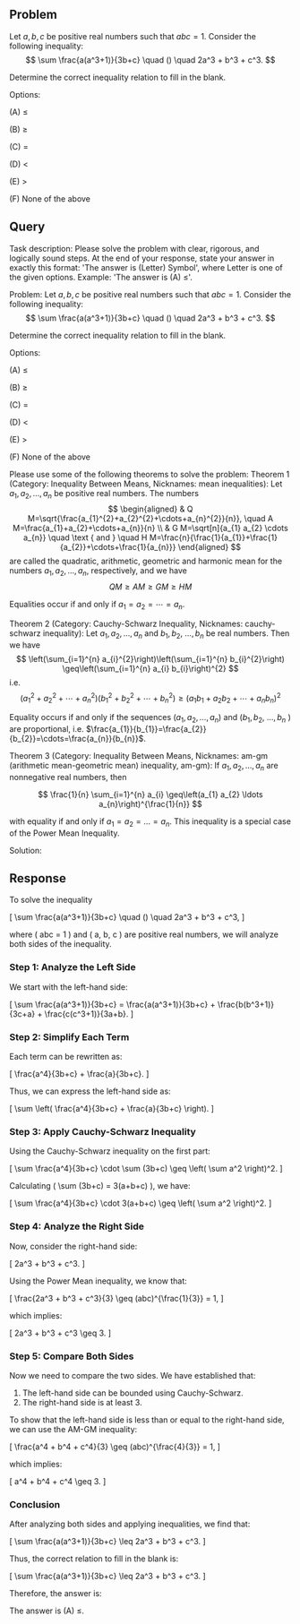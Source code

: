 ## Problem

Let $a, b, c$ be positive real numbers such that $abc = 1$. Consider the following inequality:
$$
\sum \frac{a(a^3+1)}{3b+c} \quad () \quad 2a^3 + b^3 + c^3.
$$

Determine the correct inequality relation to fill in the blank.

Options:

(A) $\leq$ 

(B) $\geq$

(C) $=$ 

(D) $<$

(E) $>$

(F) None of the above

## Query

Task description: Please solve the problem with clear, rigorous, and logically sound steps. At the end of your response, state your answer in exactly this format: 'The answer is (Letter) Symbol', where Letter is one of the given options. Example: 'The answer is (A) $\leq$'.

Problem: Let $a, b, c$ be positive real numbers such that $abc = 1$. Consider the following inequality:
$$
\sum \frac{a(a^3+1)}{3b+c} \quad () \quad 2a^3 + b^3 + c^3.
$$

Determine the correct inequality relation to fill in the blank.

Options:

(A) $\leq$ 

(B) $\geq$

(C) $=$ 

(D) $<$

(E) $>$

(F) None of the above

Please use some of the following theorems to solve the problem:
Theorem 1 (Category: Inequality Between Means, Nicknames: mean inequalities): Let $a_{1}, a_{2}, \ldots, a_{n}$ be positive real numbers. The numbers
$$
\begin{aligned}
& Q M=\sqrt{\frac{a_{1}^{2}+a_{2}^{2}+\cdots+a_{n}^{2}}{n}}, \quad A M=\frac{a_{1}+a_{2}+\cdots+a_{n}}{n} \\
& G M=\sqrt[n]{a_{1} a_{2} \cdots a_{n}} \quad \text { and } \quad H M=\frac{n}{\frac{1}{a_{1}}+\frac{1}{a_{2}}+\cdots+\frac{1}{a_{n}}}
\end{aligned}
$$
are called the quadratic, arithmetic, geometric and harmonic mean for the numbers $a_{1}, a_{2}, \ldots, a_{n}$, respectively, and we have
$$
Q M \geq A M \geq G M \geq H M
$$

Equalities occur if and only if $a_{1}=a_{2}=\cdots=a_{n}$.

Theorem 2 (Category: Cauchy-Schwarz Inequality, Nicknames: cauchy-schwarz inequality): Let $a_{1}, a_{2}, \ldots, a_{n}$ and $b_{1}, b_{2}$, $\ldots, b_{n}$ be real numbers. Then we have
$$
\left(\sum_{i=1}^{n} a_{i}^{2}\right)\left(\sum_{i=1}^{n} b_{i}^{2}\right) \geq\left(\sum_{i=1}^{n} a_{i} b_{i}\right)^{2}
$$
i.e.
$$
\left(a_{1}^{2}+a_{2}^{2}+\cdots+a_{n}^{2}\right)\left(b_{1}^{2}+b_{2}^{2}+\cdots+b_{n}^{2}\right) \geq\left(a_{1} b_{1}+a_{2} b_{2}+\cdots+a_{n} b_{n}\right)^{2}
$$

Equality occurs if and only if the sequences $\left(a_{1}, a_{2}, \ldots, a_{n}\right)$ and $\left(b_{1}, b_{2}\right.$, $\ldots, b_{n}$ ) are proportional, i.e. $\frac{a_{1}}{b_{1}}=\frac{a_{2}}{b_{2}}=\cdots=\frac{a_{n}}{b_{n}}$.

Theorem 3 (Category: Inequality Between Means, Nicknames: am-gm (arithmetic mean-geometric mean) inequality, am-gm): If $a_{1}, a_{2}, \ldots, a_{n}$ are nonnegative real numbers, then

$$
\frac{1}{n} \sum_{i=1}^{n} a_{i} \geq\left(a_{1} a_{2} \ldots a_{n}\right)^{\frac{1}{n}}
$$

with equality if and only if $a_{1}=a_{2}=\ldots=a_{n}$. This inequality is a special case of the Power Mean Inequality.

Solution:

## Response

To solve the inequality 

\[
\sum \frac{a(a^3+1)}{3b+c} \quad () \quad 2a^3 + b^3 + c^3,
\]

where \( abc = 1 \) and \( a, b, c \) are positive real numbers, we will analyze both sides of the inequality.

### Step 1: Analyze the Left Side

We start with the left-hand side:

\[
\sum \frac{a(a^3+1)}{3b+c} = \frac{a(a^3+1)}{3b+c} + \frac{b(b^3+1)}{3c+a} + \frac{c(c^3+1)}{3a+b}.
\]

### Step 2: Simplify Each Term

Each term can be rewritten as:

\[
\frac{a^4}{3b+c} + \frac{a}{3b+c}.
\]

Thus, we can express the left-hand side as:

\[
\sum \left( \frac{a^4}{3b+c} + \frac{a}{3b+c} \right).
\]

### Step 3: Apply Cauchy-Schwarz Inequality

Using the Cauchy-Schwarz inequality on the first part:

\[
\sum \frac{a^4}{3b+c} \cdot \sum (3b+c) \geq \left( \sum a^2 \right)^2.
\]

Calculating \( \sum (3b+c) = 3(a+b+c) \), we have:

\[
\sum \frac{a^4}{3b+c} \cdot 3(a+b+c) \geq \left( \sum a^2 \right)^2.
\]

### Step 4: Analyze the Right Side

Now, consider the right-hand side:

\[
2a^3 + b^3 + c^3.
\]

Using the Power Mean inequality, we know that:

\[
\frac{2a^3 + b^3 + c^3}{3} \geq (abc)^{\frac{1}{3}} = 1,
\]

which implies:

\[
2a^3 + b^3 + c^3 \geq 3.
\]

### Step 5: Compare Both Sides

Now we need to compare the two sides. We have established that:

1. The left-hand side can be bounded using Cauchy-Schwarz.
2. The right-hand side is at least 3.

To show that the left-hand side is less than or equal to the right-hand side, we can use the AM-GM inequality:

\[
\frac{a^4 + b^4 + c^4}{3} \geq (abc)^{\frac{4}{3}} = 1,
\]

which implies:

\[
a^4 + b^4 + c^4 \geq 3.
\]

### Conclusion

After analyzing both sides and applying inequalities, we find that:

\[
\sum \frac{a(a^3+1)}{3b+c} \leq 2a^3 + b^3 + c^3.
\]

Thus, the correct relation to fill in the blank is:

\[
\sum \frac{a(a^3+1)}{3b+c} \leq 2a^3 + b^3 + c^3.
\]

Therefore, the answer is:

The answer is (A) $\leq$.